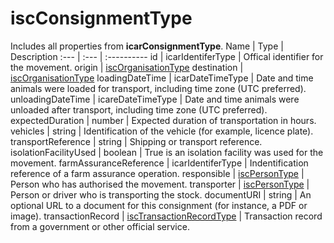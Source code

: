 # iscConsignmentType
Includes all properties from **icarConsignmentType**.
Name | Type | Description
:--- | :--- | :----------
id | icarIdentiferType | Offical identifier for the movement.
origin | [iscOrganisationType](https://github.com/integritysystemscompany/animal_schema/blob/master/types/iscOrganisationType.json)
destination | [iscOrganisationType](https://github.com/integritysystemscompany/animal_schema/blob/master/types/iscOrganisationType.json)
loadingDateTime | icarDateTimeType | Date and time animals were loaded for transport, including time zone (UTC preferred).
unloadingDateTime | icareDateTimeType | Date and time animals were unloaded after transport, including time zone (UTC preferred).
expectedDuration | number | Expected duration of transportation in hours. 
vehicles | string | Identification of the vehicle (for example, licence plate).
transportReference | string | Shipping or transport reference.
isolationFacilityUsed | boolean | True is an isolation facility was used for the movement.
farmAssuranceReference | icarIdentiferType | Indentification reference of a farm assurance operation. 
responsible | [iscPersonType](github.com/integritysystemscompany/animal_schema/blob/master/types/iscPersonType.json) | Person who has authorised the movement. 
transporter | [iscPersonType](github.com/integritysystemscompany/animal_schema/blob/master/types/iscPersonType.json) | Person or driver who is transporting the stock.
documentURI | string | An optional URL to a document for this consignment (for instance, a PDF or image).
transactionRecord | [iscTransactionRecordType](https://github.com/integritysystemscompany/animal_schema/blob/master/types/iscTransactionRecordType.json) | Transaction record from a government or other official service.
